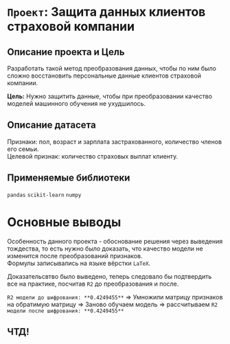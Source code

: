 # `Проект`: Защита данных клиентов страховой компании

## Описание проекта и Цель
Разработать такой метод преобразования данных, чтобы по ним было сложно восстановить персональные данные клиентов страховой компании.

**Цель:** Нужно защитить данные, чтобы при преобразовании качество моделей машинного обучения не ухудшилось.

## Описание датасета
Признаки: пол, возраст и зарплата застрахованного, количество членов его семьи.  
Целевой признак: количество страховых выплат клиенту.

## Применяемые библиотеки
`pandas` `scikit-learn` `numpy`
# Основные выводы
Особенность данного проекта - обоснование решения через выведения тождества, то есть нужно было доказать, что качество модели не изменится после преобразований признаков.  
Формулы записывались на языке вёрстки `LaTeX`.

Доказательсвтво было выведено, теперь следовало бы подтвердить все на практике, посчитав `R2` до преобразования и после. 

`R2 модели до шифрования: **0.4249455**` => Умножили матрицу признаков на обратимую матрицу => Заново обучаем модель => рассчитываем `R2 модели после шифрования: **0.4249455**`
## ЧТД!
